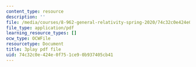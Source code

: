 ```yaml
---
content_type: resource
description: ''
file: /media/courses/8-962-general-relativity-spring-2020/74c32c0e424e0f751ce90b937405cb41_Oxk2nnuC130.pdf
file_type: application/pdf
learning_resource_types: []
ocw_type: OCWFile
resourcetype: Document
title: 3play pdf file
uid: 74c32c0e-424e-0f75-1ce9-0b937405cb41
---
```

